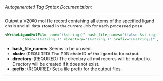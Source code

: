 <!-- THIS IS AN AUTOGENERATED FILE: Don't edit it directly, instead change the schema definition in the code itself. -->

_Autogenerated Tag Syntax Documentation:_

---
Output a V2000 mol file record containing all atoms of the specified ligand chain and all data stored in the current Job for each processed pose

```xml
<WriteLigandMolFile name="(&string;)" hash_file_names="(false &string;)"
        chain="(&string;)" directory="(&string;)" prefix="(&string;)" />
```

-   **hash_file_names**: Seems to be unused.
-   **chain**: (REQUIRED) The PDB chain ID of the ligand to be output.
-   **directory**: (REQUIRED) The directory all mol records will be output to. Directory will be created if it does not exist.
-   **prefix**: (REQUIRED) Set a file prefix for the output files.

---

